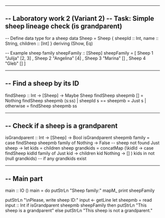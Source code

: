 ---------------------------------------------------------------------------------------------------------------------------------
-- Laboratory work 2 (Variant 2)
-- Task: Simple sheep lineage check (is grandparent)
---------------------------------------------------------------------------------------------------------------------------------

-- Define data type for a sheep
data Sheep = Sheep { sheepId :: Int, name :: String, children :: [Int] }
  deriving (Show, Eq)

-- Example sheep family
sheepFamily :: [Sheep]
sheepFamily =
  [ Sheep 1 "Julija" [2, 3]
  , Sheep 2 "Angelina" [4]
  , Sheep 3 "Marina" []
  , Sheep 4 "Gleb" []
  ]

---------------------------------------------------------------------------------------------------------------------------------
-- Find a sheep by its ID
---------------------------------------------------------------------------------------------------------------------------------
findSheep :: Int -> [Sheep] -> Maybe Sheep
findSheep sheepmb [] = Nothing
findSheep sheepmb (s:ss)
  | sheepId s == sheepmb = Just s
  | otherwise        = findSheep sheepmb ss

---------------------------------------------------------------------------------------------------------------------------------
-- Check if a sheep is a grandparent
---------------------------------------------------------------------------------------------------------------------------------
isGrandparent :: Int -> [Sheep] -> Bool
isGrandparent sheepmb family =
  case findSheep sheepmb family of
    Nothing -> False  -- sheep not found
    Just sheep ->
      let kids = children sheep
          grandkids = concatMap (\kidId ->
                          case findSheep kidId family of
                            Just kid -> children kid
                            Nothing  -> []
                        ) kids
      in not (null grandkids)  -- if any grandkids exist

---------------------------------------------------------------------------------------------------------------------------------
-- Main part
---------------------------------------------------------------------------------------------------------------------------------
main :: IO ()
main = do
  putStrLn "Sheep family:"
  mapM_ print sheepFamily

  putStrLn "\nPlease, write sheep ID:"
  input <- getLine
  let sheepmb = read input :: Int
  if isGrandparent sheepmb sheepFamily
     then putStrLn "This sheep is a grandparent"
     else putStrLn "This sheep is not a grandparent."
